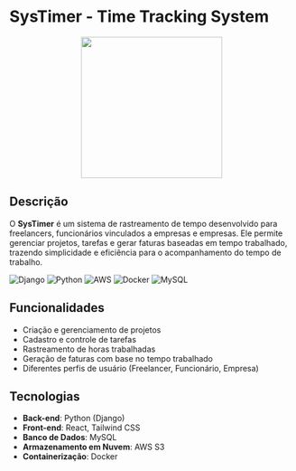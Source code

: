 # SysTimer - Time Tracking System

<div style="text-align: center;">
    <img src="https://i.imgur.com/EgL3mSo.png" width="250" height="250" style="display: inline-block;"/>
</div>

## Descrição
O **SysTimer** é um sistema de rastreamento de tempo desenvolvido para freelancers, funcionários vinculados a empresas e empresas. Ele permite gerenciar projetos, tarefas e gerar faturas baseadas em tempo trabalhado, trazendo simplicidade e eficiência para o acompanhamento do tempo de trabalho.

![Django](https://img.shields.io/badge/Django-092E20?style=flat&logo=Django&logoColor=white) ![Python](https://img.shields.io/badge/Python-3776AB?style=flat&logo=Python&logoColor=white) ![AWS](https://img.shields.io/badge/Amazon%20AWS-232F3E?style=flat&logo=Amazon%20AWS&logoColor=white) ![Docker](https://img.shields.io/badge/Docker-2496ED?style=flat&logo=Docker&logoColor=white) ![MySQL](https://img.shields.io/badge/MySQL-4479A1?style=flat&logo=MySQL&logoColor=white)

## Funcionalidades

- Criação e gerenciamento de projetos
- Cadastro e controle de tarefas
- Rastreamento de horas trabalhadas
- Geração de faturas com base no tempo trabalhado
- Diferentes perfis de usuário (Freelancer, Funcionário, Empresa)

## Tecnologias

- **Back-end**: Python (Django)
- **Front-end**: React, Tailwind CSS
- **Banco de Dados**: MySQL
- **Armazenamento em Nuvem**: AWS S3
- **Containerização**: Docker
